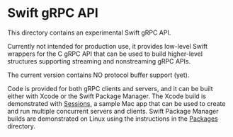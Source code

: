 # Swift gRPC API

This directory contains an experimental Swift gRPC API.

Currently not intended for production use, it provides low-level
Swift wrappers for the C gRPC API that can be used to build
higher-level structures supporting streaming and nonstreaming
gRPC APIs. 

The current version contains NO protocol buffer support (yet).

Code is provided for both gRPC clients and servers,
and it can be built either with Xcode or the Swift Package Manager.
The Xcode build is demonstrated with [Sessions](Examples/Sessions), 
a sample Mac app that can be used to create and run multiple
concurrent servers and clients. 
Swift Package Manager builds are demonstrated on Linux using 
the instructions in the [Packages](Packages) directory.



